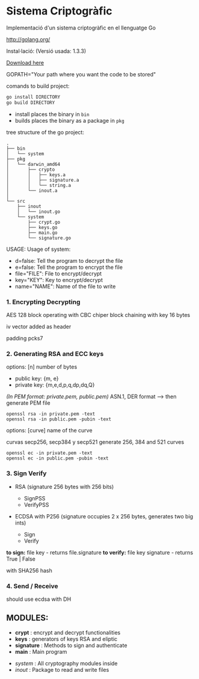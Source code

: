 Sistema Criptogràfic
==================================

Implementació d'un sistema criptogràfic en el llenguatge Go

http://golang.org/

Instal·lació: (Versió usada: 1.3.3)

[Download here](http://golang.org/doc/install)

GOPATH="Your path where you want the code to be stored"


comands to build project: 

```bash
go install DIRECTORY
go build DIRECTORY
```

 - install places the binary in `bin`
 - builds places the binary as a package in `pkg`

tree structure of the go project:

```
.
├── bin
│   └── system
├── pkg
│   └── darwin_amd64
│       ├── crypto
│       │   ├── keys.a
│       │   ├── signature.a
│       │   └── string.a
│       └── inout.a
│  
└── src
    ├── inout
    │   └── inout.go
    └── system
        ├── crypt.go
        ├── keys.go
        ├── main.go
        └── signature.go
```

USAGE:
Usage of system:
  - d=false: Tell the program to decrypt the file
  - e=false: Tell the program to encrypt the file
  - file="FILE": File to encrypt/decrypt
  - key="KEY": Key to encrypt/decrypt
  - name="NAME": Name of the file to write


### 1. Encrypting Decrypting ###

AES 128 block  operating with CBC chiper block chaining  with key 16 bytes

iv  vector added as header

padding pcks7

### 2. Generating RSA and ECC keys ###

options: [n] number of bytes
 
* public key: {m, e}
* private key: {m,e,d,p,q,dp,dq,Q}

_(In PEM format: private.pem, public.pem)_
ASN.1, DER format --> then generate PEM file

```
openssl rsa -in private.pem -text
openssl rsa -in public.pem -pubin -text
```

options: [curve] name of the curve

curvas secp256, secp384 y secp521
generate 256, 384 and 521 curves

```
openssl ec -in private.pem -text
openssl ec -in public.pem -pubin -text
```

### 3. Sign Verify ###

* RSA (signature 256 bytes with 256 bits)
    - SignPSS 
    - VerifyPSS

* ECDSA with P256 (signature occupies 2 x 256 bytes, generates two big ints)
    - Sign
    - Verify

**to sign:** file key - returns file.signature
**to verify:** file key signature - returns True | False 

with SHA256 hash

### 4. Send / Receive ###

should use ecdsa with DH

## MODULES: ###

* __crypt__ : encrypt and decrypt functionalities
* __keys__ : generators of keys RSA and eliptic
* __signature__ : Methods to sign and authenticate
* __main__ : Main program 


- _system_ : All cryptography modules inside
- _inout_ : Package to read and write files




